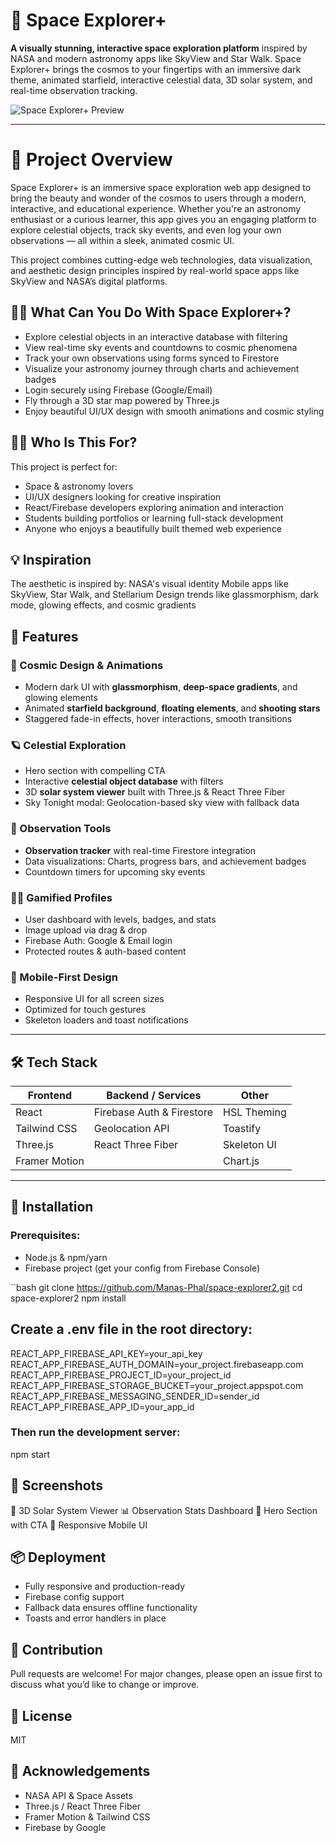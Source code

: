 # 🌌 Space Explorer+

**A visually stunning, interactive space exploration platform** inspired by NASA and modern astronomy apps like SkyView and Star Walk. Space Explorer+ brings the cosmos to your fingertips with an immersive dark theme, animated starfield, interactive celestial data, 3D solar system, and real-time observation tracking.

![Space Explorer+ Preview](https://your-image-link-here.com) 

---
# 🌌 Project Overview
Space Explorer+ is an immersive space exploration web app designed to bring the beauty and wonder of the cosmos to users through a modern, interactive, and educational experience. Whether you're an astronomy enthusiast or a curious learner, this app gives you an engaging platform to explore celestial objects, track sky events, and even log your own observations — all within a sleek, animated cosmic UI.

This project combines cutting-edge web technologies, data visualization, and aesthetic design principles inspired by real-world space apps like SkyView and NASA’s digital platforms.

## 👨‍🚀 What Can You Do With Space Explorer+?
- Explore celestial objects in an interactive database with filtering
- View real-time sky events and countdowns to cosmic phenomena
- Track your own observations using forms synced to Firestore
- Visualize your astronomy journey through charts and achievement badges
- Login securely using Firebase (Google/Email)
- Fly through a 3D star map powered by Three.js
- Enjoy beautiful UI/UX design with smooth animations and cosmic styling

## 🧑‍🎓 Who Is This For?
This project is perfect for:

- Space & astronomy lovers
- UI/UX designers looking for creative inspiration
- React/Firebase developers exploring animation and interaction
- Students building portfolios or learning full-stack development
- Anyone who enjoys a beautifully built themed web experience

## 💡 Inspiration
The aesthetic is inspired by:
NASA's visual identity
Mobile apps like SkyView, Star Walk, and Stellarium
Design trends like glassmorphism, dark mode, glowing effects, and cosmic gradients



## 🚀 Features

### 🌠 Cosmic Design & Animations
- Modern dark UI with **glassmorphism**, **deep-space gradients**, and glowing elements
- Animated **starfield background**, **floating elements**, and **shooting stars**
- Staggered fade-in effects, hover interactions, smooth transitions

### 🪐 Celestial Exploration
- Hero section with compelling CTA
- Interactive **celestial object database** with filters
- 3D **solar system viewer** built with Three.js & React Three Fiber
- Sky Tonight modal: Geolocation-based sky view with fallback data

### 🔭 Observation Tools
- **Observation tracker** with real-time Firestore integration
- Data visualizations: Charts, progress bars, and achievement badges
- Countdown timers for upcoming sky events

### 👩‍🚀 Gamified Profiles
- User dashboard with levels, badges, and stats
- Image upload via drag & drop
- Firebase Auth: Google & Email login
- Protected routes & auth-based content

### 📱 Mobile-First Design
- Responsive UI for all screen sizes
- Optimized for touch gestures
- Skeleton loaders and toast notifications

---

## 🛠 Tech Stack

| Frontend     | Backend / Services         | Other |
|--------------|----------------------------|-------|
| React        | Firebase Auth & Firestore  | HSL Theming |
| Tailwind CSS | Geolocation API            | Toastify |
| Three.js     | React Three Fiber          | Skeleton UI |
| Framer Motion |                            | Chart.js |

---

## 🔧 Installation

### Prerequisites:
- Node.js & npm/yarn
- Firebase project (get your config from Firebase Console)

``bash
git clone https://github.com/Manas-Phal/space-explorer2.git
cd space-explorer2
npm install



## Create a .env file in the root directory:
REACT_APP_FIREBASE_API_KEY=your_api_key
REACT_APP_FIREBASE_AUTH_DOMAIN=your_project.firebaseapp.com
REACT_APP_FIREBASE_PROJECT_ID=your_project_id
REACT_APP_FIREBASE_STORAGE_BUCKET=your_project.appspot.com
REACT_APP_FIREBASE_MESSAGING_SENDER_ID=sender_id
REACT_APP_FIREBASE_APP_ID=your_app_id

### Then run the development server:
npm start

## 📸 Screenshots
🚀 3D Solar System Viewer
📊 Observation Stats Dashboard
🌌 Hero Section with CTA
🎨 Responsive Mobile UI

## 📦 Deployment
- Fully responsive and production-ready
- Firebase config support
- Fallback data ensures offline functionality
- Toasts and error handlers in place

## 🤝 Contribution
Pull requests are welcome! For major changes, please open an issue first to discuss what you’d like to change or improve.

## 📄 License
MIT

## 🌟 Acknowledgements
- NASA API & Space Assets
- Three.js / React Three Fiber
- Framer Motion & Tailwind CSS
- Firebase by Google


